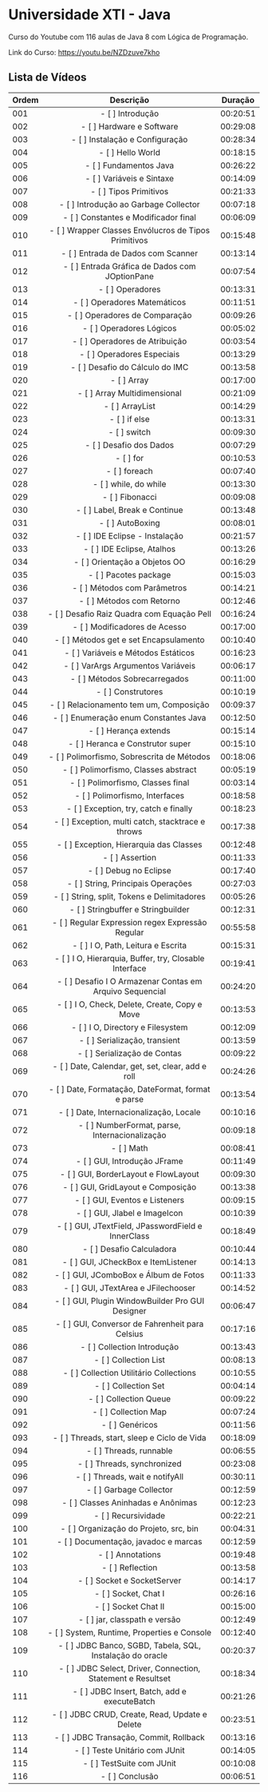 # Universidade XTI - Java

Curso do Youtube com 116 aulas de Java 8 com Lógica de Programação.

Link do Curso: https://youtu.be/NZDzuve7kho

## Lista de Vídeos

| Ordem         | Descrição | Duração |
| ------------- |:-------------:|:-------------:|
|	001	|	- [ ] Introdução	|	00:20:51	|	
|	002	|	- [ ] Hardware e Software	|	00:29:08	|	
|	003	|	- [ ] Instalação e Configuração	|	00:28:34	|	
|	004	|	- [ ] Hello World       	|	00:18:15	|	
|	005	|	- [ ] Fundamentos Java	|	00:26:22	|	
|	006	|	- [ ] Variáveis e Sintaxe	|	00:14:09	|	
|	007	|	- [ ] Tipos Primitivos	|	00:21:33	|	
|	008	|	- [ ] Introdução ao Garbage Collector	|	00:07:18	|	
|	009	|	- [ ] Constantes e Modificador final	|	00:06:09	|	
|	010	|	- [ ] Wrapper Classes Envólucros de Tipos Primitivos	|	00:15:48	|	
|	011	|	- [ ] Entrada de Dados com Scanner	|	00:13:14	|	
|	012	|	- [ ] Entrada Gráfica de Dados com JOptionPane	|	00:07:54	|	
|	013	|	- [ ] Operadores	|	00:13:31	|	
|	014	|	- [ ] Operadores Matemáticos	|	00:11:51	|	
|	015	|	- [ ] Operadores de Comparação	|	00:09:26	|	
|	016	|	- [ ] Operadores Lógicos	|	00:05:02	|	
|	017	|	- [ ] Operadores de Atribuição	|	00:03:54	|	
|	018	|	- [ ] Operadores Especiais	|	00:13:29	|	
|	019	|	- [ ] Desafio do Cálculo do IMC	|	00:13:58	|	
|	020	|	- [ ] Array	|	00:17:00	|	
|	021	|	- [ ] Array Multidimensional	|	00:21:09	|	
|	022	|	- [ ] ArrayList	|	00:14:29	|	
|	023	|	- [ ] if else	|	00:13:31	|	
|	024	|	- [ ] switch	|	00:09:30	|	
|	025	|	- [ ] Desafio dos Dados	|	00:07:29	|	
|	026	|	- [ ] for	|	00:10:53	|	
|	027	|	- [ ] foreach	|	00:07:40	|	
|	028	|	- [ ] while, do while	|	00:13:30	|	
|	029	|	- [ ] Fibonacci	|	00:09:08	|	
|	030	|	- [ ] Label, Break e Continue	|	00:13:48	|	
|	031	|	- [ ] AutoBoxing	|	00:08:01	|	
|	032	|	- [ ] IDE Eclipse - Instalação	|	00:21:57	|	
|	033	|	- [ ] IDE Eclipse, Atalhos	|	00:13:26	|	
|	034	|	- [ ] Orientação a Objetos OO	|	00:16:29	|	
|	035	|	- [ ] Pacotes package	|	00:15:03	|	
|	036	|	- [ ] Métodos com Parâmetros	|	00:14:21	|	
|	037	|	- [ ] Métodos com Retorno	|	00:12:46	|	
|	038	|	- [ ] Desafio Raiz Quadra com Equação Pell	|	00:16:24	|	
|	039	|	- [ ] Modificadores de Acesso	|	00:17:00	|	
|	040	|	- [ ] Métodos get e set Encapsulamento	|	00:10:40	|	
|	041	|	- [ ] Variáveis e Métodos Estáticos	|	00:16:23	|	
|	042	|	- [ ] VarArgs Argumentos Variáveis	|	00:06:17	|	
|	043	|	- [ ] Métodos Sobrecarregados	|	00:11:00	|	
|	044	|	- [ ] Construtores	|	00:10:19	|	
|	045	|	- [ ] Relacionamento tem um, Composição	|	00:09:37	|	
|	046	|	- [ ] Enumeração enum Constantes Java	|	00:12:50	|	
|	047	|	- [ ] Herança extends	|	00:15:14	|	
|	048	|	- [ ] Heranca e Construtor super	|	00:15:10	|	
|	049	|	- [ ] Polimorfismo, Sobrescrita de Métodos	|	00:18:06	|	
|	050	|	- [ ] Polimorfismo, Classes abstract	|	00:05:19	|	
|	051	|	- [ ] Polimorfismo, Classes final	|	00:03:14	|	
|	052	|	- [ ] Polimorfismo, Interfaces	|	00:18:58	|	
|	053	|	- [ ] Exception, try, catch e finally	|	00:18:23	|	
|	054	|	- [ ] Exception, multi catch, stacktrace e throws	|	00:17:38	|	
|	055	|	- [ ] Exception, Hierarquia das Classes	|	00:12:48	|	
|	056	|	- [ ] Assertion	|	00:11:33	|	
|	057	|	- [ ] Debug no Eclipse	|	00:17:40	|	
|	058	|	- [ ] String, Principais Operações	|	00:27:03	|	
|	059	|	- [ ] String, split, Tokens e Delimitadores	|	00:05:26	|	
|	060	|	- [ ] Stringbuffer e Stringbuilder	|	00:12:31	|	
|	061	|	- [ ] Regular Expression regex Expressão Regular	|	00:55:58	|	
|	062	|	- [ ] I O, Path, Leitura e Escrita	|	00:15:31	|	
|	063	|	- [ ] I O, Hierarquia, Buffer, try, Closable Interface	|	00:19:41	|	
|	064	|	- [ ] Desafio I O Armazenar Contas em Arquivo Sequencial	|	00:24:20	|	
|	065	|	- [ ] I O, Check, Delete, Create, Copy e Move	|	00:13:53	|	
|	066	|	- [ ] I O, Directory e Filesystem	|	00:12:09	|	
|	067	|	- [ ] Serialização, transient	|	00:13:59	|	
|	068	|	- [ ] Serialização de Contas	|	00:09:22	|	
|	069	|	- [ ] Date, Calendar, get, set, clear, add e roll	|	00:24:26	|	
|	070	|	- [ ] Date, Formatação, DateFormat, format e parse	|	00:13:54	|	
|	071	|	- [ ] Date, Internacionalização, Locale	|	00:10:16	|	
|	072	|	- [ ] NumberFormat, parse, Internacionalização	|	00:09:18	|	
|	073	|	- [ ] Math	|	00:08:41	|	
|	074	|	- [ ] GUI, Introdução JFrame	|	00:11:49	|	
|	075	|	- [ ] GUI, BorderLayout e FlowLayout	|	00:09:30	|	
|	076	|	- [ ] GUI, GridLayout e Composição	|	00:13:38	|	
|	077	|	- [ ] GUI, Eventos e Listeners	|	00:09:15	|	
|	078	|	- [ ] GUI, Jlabel e ImageIcon	|	00:10:39	|	
|	079	|	- [ ] GUI, JTextField, JPasswordField e InnerClass	|	00:18:49	|	
|	080	|	- [ ] Desafio Calculadora	|	00:10:44	|	
|	081	|	- [ ] GUI, JCheckBox e ItemListener	|	00:14:13	|	
|	082	|	- [ ] GUI, JComboBox e Álbum de Fotos	|	00:11:33	|	
|	083	|	- [ ] GUI, JTextArea e JFilechooser	|	00:14:52	|	
|	084	|	- [ ] GUI, Plugin WindowBuilder Pro GUI Designer	|	00:06:47	|	
|	085	|	- [ ] GUI, Conversor de Fahrenheit para Celsius	|	00:17:16	|	
|	086	|	- [ ] Collection Introdução	|	00:13:43	|	
|	087	|	- [ ] Collection List	|	00:08:13	|	
|	088	|	- [ ] Collection Utilitário Collections	|	00:10:55	|	
|	089	|	- [ ] Collection Set	|	00:04:14	|	
|	090	|	- [ ] Collection Queue	|	00:09:22	|	
|	091	|	- [ ] Collection Map	|	00:07:24	|	
|	092	|	- [ ] Genéricos	|	00:11:56	|	
|	093	|	- [ ] Threads, start, sleep e Ciclo de Vida	|	00:18:09	|	
|	094	|	- [ ] Threads, runnable	|	00:06:55	|	
|	095	|	- [ ] Threads, synchronized	|	00:23:08	|	
|	096	|	- [ ] Threads, wait e notifyAll	|	00:30:11	|	
|	097	|	- [ ] Garbage Collector	|	00:12:59	|	
|	098	|	- [ ] Classes Aninhadas e Anônimas	|	00:12:23	|	
|	099	|	- [ ] Recursividade	|	00:22:21	|	
|	100	|	- [ ] Organização do Projeto, src, bin	|	00:04:31	|	
|	101	|	- [ ] Documentação, javadoc e marcas	|	00:12:59	|	
|	102	|	- [ ] Annotations	|	00:19:48	|	
|	103	|	- [ ] Reflection	|	00:13:58	|	
|	104	|	- [ ] Socket e SocketServer	|	00:14:17	|	
|	105	|	- [ ] Socket, Chat I	|	00:26:16	|	
|	106	|	- [ ] Socket Chat II	|	00:15:00	|	
|	107	|	- [ ] jar, classpath e versão	|	00:12:49	|	
|	108	|	- [ ] System, Runtime, Properties e Console	|	00:12:40	|	
|	109	|	- [ ] JDBC Banco, SGBD, Tabela, SQL, Instalação do oracle	|	00:20:37	|	
|	110	|	- [ ] JDBC Select, Driver, Connection, Statement e Resultset	|	00:18:34	|	
|	111	|	- [ ] JDBC Insert, Batch, add e executeBatch	|	00:21:26	|	
|	112	|	- [ ] JDBC CRUD, Create, Read, Update e Delete	|	00:23:51	|	
|	113	|	- [ ] JDBC Transação, Commit, Rollback	|	00:13:16	|	
|	114	|	- [ ] Teste Unitário com JUnit	|	00:14:05	|	
|	115	|	- [ ] TestSuite com JUnit	|	00:10:08	|	
|	116	|	- [ ] Conclusão	|	00:06:51	|	
